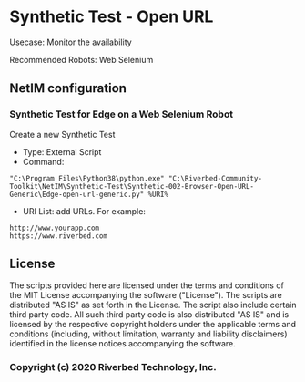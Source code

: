 # Synthetic Test - Open URL

Usecase: Monitor the availability

Recommended Robots: Web Selenium

## NetIM configuration

### Synthetic Test for Edge on a Web Selenium Robot

Create a new Synthetic Test

- Type: External Script
- Command: 

```
"C:\Program Files\Python38\python.exe" "C:\Riverbed-Community-Toolkit\NetIM\Synthetic-Test\Synthetic-002-Browser-Open-URL-Generic\Edge-open-url-generic.py" %URI%
```

- URI List: add URLs. For example:

```
http://www.yourapp.com
https://www.riverbed.com
```

## License

The scripts provided here are licensed under the terms and conditions of the MIT License accompanying the software ("License"). The scripts are distributed "AS IS" as set forth in the License. The script also include certain third party code. All such third party code is also distributed "AS IS" and is licensed by the respective copyright holders under the applicable terms and conditions (including, without limitation, warranty and liability disclaimers) identified in the license notices accompanying the software.

### Copyright (c) 2020 Riverbed Technology, Inc.
